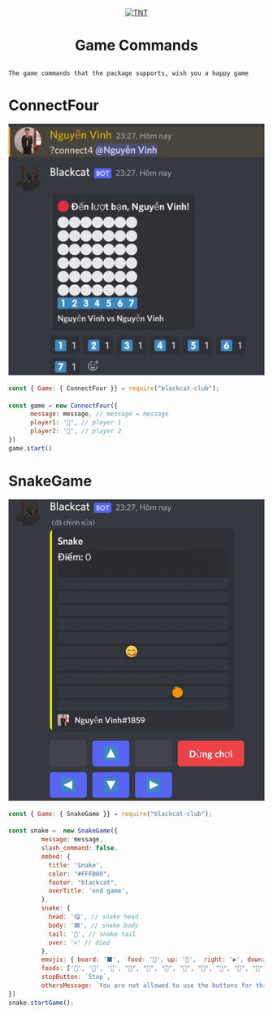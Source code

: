 <p align="center">
	<a href="https://www.facebook.com/BlackCat.2k3">
	<img src="https://camo.voz.tech/ee6526a020845971368d9843f7c96c8c9fb5c7fa/68747470733a2f2f692e696d6775722e636f6d2f3446476855756b2e676966/" width = "200" alt="TNT">
	</a>
</p>

# <p align="center">Game Commands</p>
`The game commands that the package supports, wish you a happy game`
# ConnectFour
![Demo](https://raw.githubusercontent.com/VinhBot/BlackCat-Package/main/Preview/connect4.jpg)
```js
const { Game: { ConnectFour }} = require("blackcat-club");

const game = new ConnectFour({
      message: message, // message = message
      player1: '🔴', // player 1
      player2: '🔞', // player 2 
})
game.start()
```
# SnakeGame
![Demo](https://raw.githubusercontent.com/VinhBot/BlackCat-Package/main/Preview/snake.jpg)
```js
const { Game: { SnakeGame }} = require("blackcat-club");

const snake =  new SnakeGame({
         message: message,
         slash_command: false,
         embed: {
           title: 'Snake',
           color: "#FFFB00",
           footer: "blackcat",
           overTitle: 'end game',
         },
         snake: { 
           head: '😋', // snake head
           body: '🟦', // snake body
           tail: '🔹', // snake tail
           over: '💀' // died
         },
         emojis: { board: '⬛',  food: '🍔', up: '🔼',  right: '▶️', down: '🔽', left: '◀️', },
         foods: ['🍎', '🍇', '🍊', "🍕", "🍔", "🥪", "🥙", "🥗", "🥐", "🍿", "🥓", "🌯", "🍗", "🥟"], // food 
         stopButton: `Stop`,
         othersMessage: `You are not allowed to use the buttons for this message`,
})
snake.startGame();
```